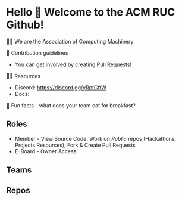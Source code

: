# Hello 👋 Welcome to the ACM RUC Github!

🙋‍♀️ We are the Association of Computing Machinery

🌈 Contribution guidelines
* You can get involved by creating Pull Requests!
  
👩‍💻 Resources
* Discord: https://discord.gg/yRptGftW
* Docs:
  
🍿 Fun facts - what does your team eat for breakfast?

## Roles
* Member - View Source Code, Work on *Public* repos (Hackathons, Projects Resources), Fork & Create Pull Requests
* E-Board - Owner Access

## Teams

## Repos


<!--

**Here are some ideas to get you started:**

🙋‍♀️ A short introduction - what is your organization all about?
🌈 Contribution guidelines - how can the community get involved?
👩‍💻 Useful resources - where can the community find your docs? Is there anything else the community should know?
🍿 Fun facts - what does your team eat for breakfast?
🧙 Remember, you can do mighty things with the power of [Markdown](https://docs.github.com/github/writing-on-github/getting-started-with-writing-and-formatting-on-github/basic-writing-and-formatting-syntax)
-->
